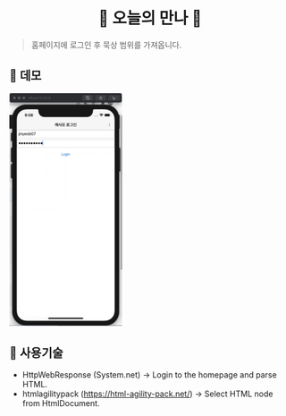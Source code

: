<h1 align="center">📖 오늘의 만나 📖 </h1>

> 홈페이지에 로그인 후 묵상 범위를 가져옵니다. </br>

## 📌 데모
<p>
<img src="https://github.com/Jinyeob/Today-Manna-Hybrid/blob/master/video.gif" width="40%"/>
</p>

## 📌 사용기술
* HttpWebResponse (System.net) -> Login to the homepage and parse HTML.
* htmlagilitypack (https://html-agility-pack.net/) -> Select HTML node from HtmlDocument.
